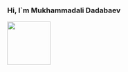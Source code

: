 ### Hi, I`m Mukhammadali Dadabaev <br/>
<img src="https://media3.giphy.com/media/gM5qFksULw54NMWyry/giphy.gif?cid=ecf05e47om5ur35a959thuluokmre42hdeo1ozzmvdgw4px3&rid=giphy.gif&ct=s" width="100px"/> 

<!--
**MukhammadaliDadabaev/MukhammadaliDadabaev** is a ✨ _special_ ✨ repository because its `README.md` (this file) appears on your GitHub profile.

Here are some ideas to get you started:

- 🔭 I’m currently working on ...
- 🌱 I’m currently learning ...
- 👯 I’m looking to collaborate on ...
- 🤔 I’m looking for help with ...
- 💬 Ask me about ...
- 📫 How to reach me: ...
- 😄 Pronouns: ...
- ⚡ Fun fact: ...
-->
